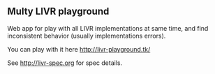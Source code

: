 Multy LIVR playground
---------------------

Web app for play with all LIVR implementations at same time,
and find inconsistent behavior (usually implementations errors).

You can play with it here http://livr-playground.tk/

See http://livr-spec.org for spec details.